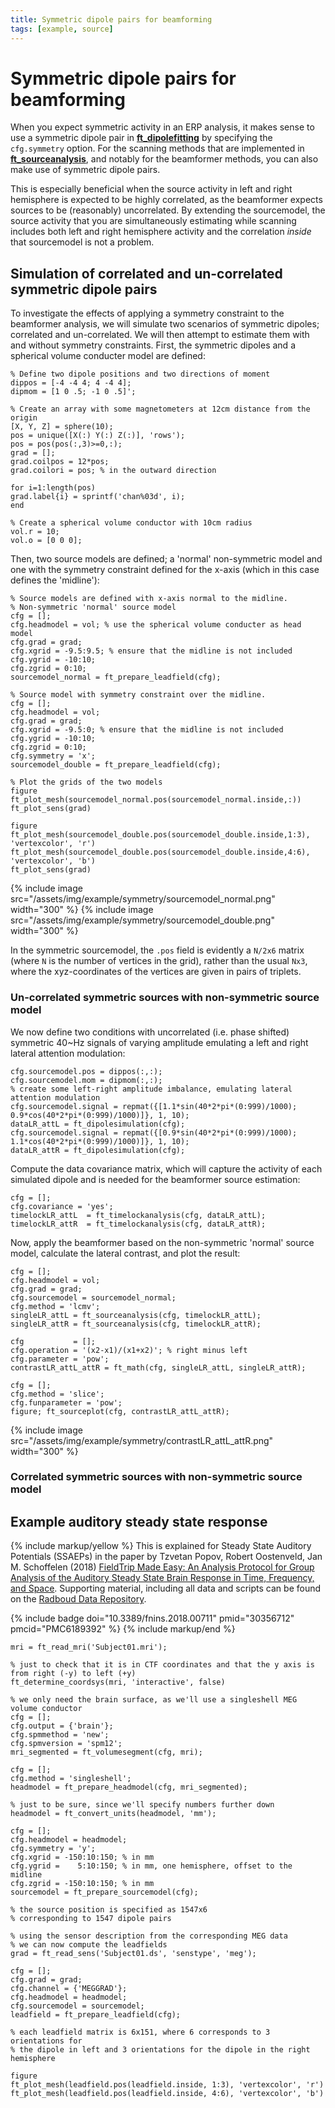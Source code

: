 ```yaml
---
title: Symmetric dipole pairs for beamforming
tags: [example, source]
---
```


# Symmetric dipole pairs for beamforming

When you expect symmetric activity in an ERP analysis, it makes sense to use a symmetric dipole pair in **[ft_dipolefitting](/reference/ft_dipolefitting)** by specifying the `cfg.symmetry` option. For the scanning methods that are implemented in **[ft_sourceanalysis](/reference/ft_sourceanalysis)**, and notably for the beamformer methods, you can also make use of symmetric dipole pairs.

This is especially beneficial when the source activity in left and right hemisphere is expected to be highly correlated, as the beamformer expects sources to be (reasonably) uncorrelated. By extending the sourcemodel, the source activity that you are simultaneously estimating while scanning includes both left and right hemisphere activity and the correlation _inside_ that sourcemodel is not a problem.

## Simulation of correlated and un-correlated symmetric dipole pairs

To investigate the effects of applying a symmetry constraint to the beamformer analysis, we will simulate two scenarios of symmetric dipoles; correlated and un-correlated. We will then attempt to estimate them with and without symmetry constraints.
First, the symmetric dipoles and a spherical volume conducter model are defined:

    % Define two dipole positions and two directions of moment
    dippos = [-4 -4 4; 4 -4 4];
    dipmom = [1 0 .5; -1 0 .5]';

    % Create an array with some magnetometers at 12cm distance from the origin
    [X, Y, Z] = sphere(10);
    pos = unique([X(:) Y(:) Z(:)], 'rows');
    pos = pos(pos(:,3)>=0,:);
    grad = [];
    grad.coilpos = 12*pos;
    grad.coilori = pos; % in the outward direction

    for i=1:length(pos)
    grad.label{i} = sprintf('chan%03d', i);
    end

    % Create a spherical volume conductor with 10cm radius
    vol.r = 10;
    vol.o = [0 0 0];

Then, two source models are defined; a 'normal' non-symmetric model and one with the symmetry constraint defined for the x-axis (which in this case defines the 'midline'):

    % Source models are defined with x-axis normal to the midline.
    % Non-symmetric 'normal' source model
    cfg = [];
    cfg.headmodel = vol; % use the spherical volume conducter as head model
    cfg.grad = grad;
    cfg.xgrid = -9.5:9.5; % ensure that the midline is not included
    cfg.ygrid = -10:10;
    cfg.zgrid = 0:10;
    sourcemodel_normal = ft_prepare_leadfield(cfg);

    % Source model with symmetry constraint over the midline.
    cfg = [];
    cfg.headmodel = vol;
    cfg.grad = grad;
    cfg.xgrid = -9.5:0; % ensure that the midline is not included
    cfg.ygrid = -10:10;
    cfg.zgrid = 0:10;
    cfg.symmetry = 'x';
    sourcemodel_double = ft_prepare_leadfield(cfg);

    % Plot the grids of the two models
    figure
    ft_plot_mesh(sourcemodel_normal.pos(sourcemodel_normal.inside,:))
    ft_plot_sens(grad)

    figure
    ft_plot_mesh(sourcemodel_double.pos(sourcemodel_double.inside,1:3), 'vertexcolor', 'r')
    ft_plot_mesh(sourcemodel_double.pos(sourcemodel_double.inside,4:6), 'vertexcolor', 'b')
    ft_plot_sens(grad)

{% include image src="/assets/img/example/symmetry/sourcemodel_normal.png" width="300" %}
{% include image src="/assets/img/example/symmetry/sourcemodel_double.png" width="300" %}

In the symmetric sourcemodel, the `.pos` field is evidently a `N/2x6` matrix (where `N` is the number of vertices in the grid), rather than the usual `Nx3`, where the xyz-coordinates of the vertices are given in pairs of triplets.

### Un-correlated symmetric sources with non-symmetric source model

We now define two conditions with uncorrelated (i.e. phase shifted) symmetric 40~Hz signals of varying amplitude emulating a left and right lateral attention modulation:

    cfg.sourcemodel.pos = dippos(:,:);
    cfg.sourcemodel.mom = dipmom(:,:);
    % create some left-right amplitude imbalance, emulating lateral attention modulation
    cfg.sourcemodel.signal = repmat({[1.1*sin(40*2*pi*(0:999)/1000); 0.9*cos(40*2*pi*(0:999)/1000)]}, 1, 10);
    dataLR_attL = ft_dipolesimulation(cfg);
    cfg.sourcemodel.signal = repmat({[0.9*sin(40*2*pi*(0:999)/1000); 1.1*cos(40*2*pi*(0:999)/1000)]}, 1, 10);
    dataLR_attR = ft_dipolesimulation(cfg);


Compute the data covariance matrix, which will capture the activity of each simulated dipole and is needed for the beamformer source estimation:

    cfg = [];
    cfg.covariance = 'yes';
    timelockLR_attL  = ft_timelockanalysis(cfg, dataLR_attL);
    timelockLR_attR  = ft_timelockanalysis(cfg, dataLR_attR);

Now, apply the beamformer based on the non-symmetric 'normal' source model, calculate the lateral contrast, and plot the result:

    cfg = [];
    cfg.headmodel = vol;
    cfg.grad = grad;
    cfg.sourcemodel = sourcemodel_normal;
    cfg.method = 'lcmv';
    singleLR_attL = ft_sourceanalysis(cfg, timelockLR_attL);
    singleLR_attR = ft_sourceanalysis(cfg, timelockLR_attR);

    cfg           = [];
    cfg.operation = '(x2-x1)/(x1+x2)'; % right minus left
    cfg.parameter = 'pow';
    contrastLR_attL_attR = ft_math(cfg, singleLR_attL, singleLR_attR);

    cfg = [];
    cfg.method = 'slice';
    cfg.funparameter = 'pow';
    figure; ft_sourceplot(cfg, contrastLR_attL_attR);

{% include image src="/assets/img/example/symmetry/contrastLR_attL_attR.png" width="300" %}

### Correlated symmetric sources with non-symmetric source model



## Example auditory steady state response

{% include markup/yellow %}
This is explained for Steady State Auditory Potentials (SSAEPs) in the paper by Tzvetan Popov, Robert Oostenveld, Jan M. Schoffelen (2018) [FieldTrip Made Easy: An Analysis Protocol for Group Analysis of the Auditory Steady State Brain Response in Time, Frequency, and Space](https://doi.org/10.3389/fnins.2018.00711). Supporting material, including all data and scripts can be found on the [Radboud Data Repository](https://doi.org/10.34973/fkgz-8d22).

{% include badge doi="10.3389/fnins.2018.00711" pmid="30356712" pmcid="PMC6189392" %}
{% include markup/end %}


    mri = ft_read_mri('Subject01.mri');

    % just to check that it is in CTF coordinates and that the y axis is from right (-y) to left (+y)
    ft_determine_coordsys(mri, 'interactive', false)

    % we only need the brain surface, as we'll use a singleshell MEG volume conductor
    cfg = [];
    cfg.output = {'brain'};
    cfg.spmmethod = 'new';
    cfg.spmversion = 'spm12';
    mri_segmented = ft_volumesegment(cfg, mri);

    cfg = [];
    cfg.method = 'singleshell';
    headmodel = ft_prepare_headmodel(cfg, mri_segmented);

    % just to be sure, since we'll specify numbers further down
    headmodel = ft_convert_units(headmodel, 'mm');

    cfg = [];
    cfg.headmodel = headmodel;
    cfg.symmetry = 'y';
    cfg.xgrid = -150:10:150; % in mm
    cfg.ygrid =    5:10:150; % in mm, one hemisphere, offset to the midline
    cfg.zgrid = -150:10:150; % in mm
    sourcemodel = ft_prepare_sourcemodel(cfg);

    % the source position is specified as 1547x6
    % corresponding to 1547 dipole pairs
    
    % using the sensor description from the corresponding MEG data
    % we can now compute the leadfields
    grad = ft_read_sens('Subject01.ds', 'senstype', 'meg');

    cfg = [];
    cfg.grad = grad;
    cfg.channel = {'MEGGRAD'};
    cfg.headmodel = headmodel;
    cfg.sourcemodel = sourcemodel;
    leadfield = ft_prepare_leadfield(cfg);

    % each leadfield matrix is 6x151, where 6 corresponds to 3 orientations for
    % the dipole in left and 3 orientations for the dipole in the right hemisphere

    figure
    ft_plot_mesh(leadfield.pos(leadfield.inside, 1:3), 'vertexcolor', 'r')
    ft_plot_mesh(leadfield.pos(leadfield.inside, 4:6), 'vertexcolor', 'b')
